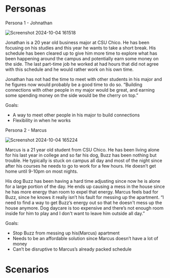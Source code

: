 # Personas

Persona 1 - Johnathan

![Screenshot 2024-10-04 161518](https://github.com/user-attachments/assets/06ae3ab2-6935-4028-9aa3-bbf7df4d45d6)

Jonathan is a 20 year old business major at CSU Chico. He has been focusing on his studies and this year he wants to take a short break. His schedule has been cleared up to give him more time to explore what has been happening around the campus and potentially earn some money on the side. The last part-time job he worked at had hours that did not agree with this schedule and he would rather work on his own time.

Jonathan has not had the time to meet with other students in his major and he figures now would probably be a good time to do so. “Building connections with other people in my major would be great, and earning some spending money on the side would be the cherry on top.”

Goals:
  - A way to meet other people in his major to build connections
  - Flexibility in when he works

Persona 2 - Marcus

![Screenshot 2024-10-04 165224](https://github.com/user-attachments/assets/b0d3c767-9a28-4da1-a61c-c6dbfc1c874e)

Marcus is a 21 year old student from CSU Chico. He has been living alone for his last year in college and so far his dog, Buzz has been nothing but trouble. He typically is stuck on campus all day and most of the night since after his courses he needs to go to work for a few hours. He doesn’t get home until 9-10pm on most nights.

His dog Buzz has been having a hard time adjusting since now he is alone for a large portion of the day. He ends up causing a mess in the house since he has more energy than room to expel that energy. Marcus feels bad for Buzz, since he knows it really isn’t his fault for messing up the apartment. “I need to find a way to get Buzz’s energy out so that he doesn't mess up the house anymore. Dog daycare is too expensive and there’s not enough room inside for him to play and I don't want to leave him outside all day.”

Goals:
  - Stop Buzz from messing up his(Marcus) apartment
  - Needs to be an affordable solution since Marcus doesn’t have a lot of money
  - Can’t be disruptive to Marcus’s already packed schedule

# Scenarios
